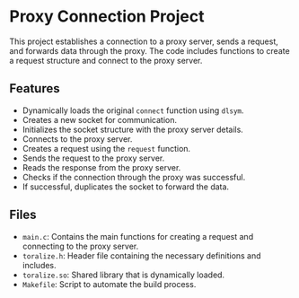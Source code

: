 # Proxy Connection Project

This project establishes a connection to a proxy server, sends a request, and forwards data through the proxy. The code includes functions to create a request structure and connect to the proxy server.

## Features

- Dynamically loads the original `connect` function using `dlsym`.
- Creates a new socket for communication.
- Initializes the socket structure with the proxy server details.
- Connects to the proxy server.
- Creates a request using the `request` function.
- Sends the request to the proxy server.
- Reads the response from the proxy server.
- Checks if the connection through the proxy was successful.
- If successful, duplicates the socket to forward the data.

## Files

- `main.c`: Contains the main functions for creating a request and connecting to the proxy server.
- `toralize.h`: Header file containing the necessary definitions and includes.
- `toralize.so`: Shared library that is dynamically loaded.
- `Makefile`: Script to automate the build process.
